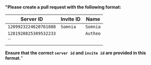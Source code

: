 

**"Please create a pull request with the following format:**

| Server ID               | Invite ID   | Name |
|-------------------------|-------------|------|
| `1209923224620761088`     | `Somnia`      | `Somnia`|
| `1281920825309532233`     |       | `Autheo`|
| ``     |   | |

**Ensure that the correct `server id` and `invite id` are provided in this format.**"
